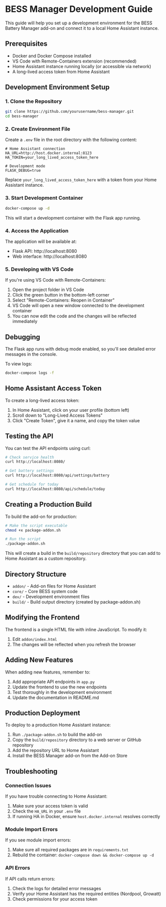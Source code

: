 # BESS Manager Development Guide

This guide will help you set up a development environment for the BESS Battery Manager add-on and connect it to a local Home Assistant instance.

## Prerequisites

- Docker and Docker Compose installed
- VS Code with Remote-Containers extension (recommended)
- Home Assistant instance running locally (or accessible via network)
- A long-lived access token from Home Assistant

## Development Environment Setup

### 1. Clone the Repository

```bash
git clone https://github.com/yourusername/bess-manager.git
cd bess-manager
```

### 2. Create Environment File

Create a `.env` file in the root directory with the following content:

```
# Home Assistant connection
HA_URL=http://host.docker.internal:8123
HA_TOKEN=your_long_lived_access_token_here

# Development mode
FLASK_DEBUG=true

```

Replace `your_long_lived_access_token_here` with a token from your Home Assistant instance.

### 3. Start Development Container

```bash
docker-compose up -d
```

This will start a development container with the Flask app running.

### 4. Access the Application

The application will be available at:
- Flask API: http://localhost:8080
- Web interface: http://localhost:8080

### 5. Developing with VS Code

If you're using VS Code with Remote-Containers:

1. Open the project folder in VS Code
2. Click the green button in the bottom-left corner
3. Select "Remote-Containers: Reopen in Container"
4. VS Code will open a new window connected to the development container
5. You can now edit the code and the changes will be reflected immediately

## Debugging

The Flask app runs with debug mode enabled, so you'll see detailed error messages in the console.

To view logs:

```bash
docker-compose logs -f
```

## Home Assistant Access Token

To create a long-lived access token:

1. In Home Assistant, click on your user profile (bottom left)
2. Scroll down to "Long-Lived Access Tokens"
3. Click "Create Token", give it a name, and copy the token value

## Testing the API

You can test the API endpoints using curl:

```bash
# Check service health
curl http://localhost:8080/

# Get battery settings
curl http://localhost:8080/api/settings/battery

# Get schedule for today
curl http://localhost:8080/api/schedule/today

```

## Creating a Production Build

To build the add-on for production:

```bash
# Make the script executable
chmod +x package-addon.sh

# Run the script
./package-addon.sh
```

This will create a build in the `build/repository` directory that you can add to Home Assistant as a custom repository.

## Directory Structure

- `addon/` - Add-on files for Home Assistant
- `core/` - Core BESS system code
- `dev/` - Development environment files
- `build/` - Build output directory (created by package-addon.sh)

## Modifying the Frontend

The frontend is a single HTML file with inline JavaScript. To modify it:

1. Edit `addon/index.html`
2. The changes will be reflected when you refresh the browser

## Adding New Features

When adding new features, remember to:

1. Add appropriate API endpoints in `app.py`
2. Update the frontend to use the new endpoints
3. Test thoroughly in the development environment
4. Update the documentation in README.md

## Production Deployment

To deploy to a production Home Assistant instance:

1. Run `./package-addon.sh` to build the add-on
2. Copy the `build/repository` directory to a web server or GitHub repository
3. Add the repository URL to Home Assistant
4. Install the BESS Manager add-on from the Add-on Store

## Troubleshooting

### Connection Issues

If you have trouble connecting to Home Assistant:

1. Make sure your access token is valid
2. Check the `HA_URL` in your `.env` file
3. If running HA in Docker, ensure `host.docker.internal` resolves correctly

### Module Import Errors

If you see module import errors:

1. Make sure all required packages are in `requirements.txt`
2. Rebuild the container: `docker-compose down && docker-compose up -d`

### API Errors

If API calls return errors:

1. Check the logs for detailed error messages
2. Verify your Home Assistant has the required entities (Nordpool, Growatt)
3. Check permissions for your access token